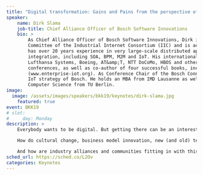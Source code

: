 ```yaml
---
title: "Digital transformation: Gains and Pains from the perspective of a large industry company"
speaker:
    name: Dirk Slama
    job-title: Chief Alliance Officer of Bosch Software Innovations
    bio: >
        As Chief Alliance Officer of Bosch Software Innovations, Dirk is representing Bosch in the Steering
        Committee of the Industrial Internet Consortium (IIC) and is active in the Industry 4.0 community. Dirk
        has over 20 years experience in very large-scale distributed application projects and system
        integration, including SOA, BPM, M2M and IoT. His international work experience includes projects for
        Lufthansa Systems, Boeing, AT&amp;T, NTT DoCoMo, HBOS and others. Dirk is a frequent speaker at
        conferences, as well as co-author of four successful books, including “Enterprise IoT”
        (www.enterprise-iot.org). As Conference Chair of the Bosch ConnectedWorld, Dirk helps shaping the
        IoT strategy of Bosch. He holds an MBA from IMD Lausanne as well as a Diploma Degree in
        Computer Science from TU Berlin.
image:
  image: /assets/images/speakers/bkk19/keynotes/dirk-slama.jpg
    featured: true
event: BKK19
# slot:
#     day: Monday
description: >
    Everybody wants to be digital. But getting there can be an interesting journey, especially for an industrial company with few digital roots.

    How do cultural change, business model innovation, new (and old) technologies and open source play together in such an environment?

    And how are industry alliances and communities fitting in with this? Some tales from the coal face will be shared to illustrate this.
sched_url: https://sched.co/L2Ov
categories: Keynotes
---
```


